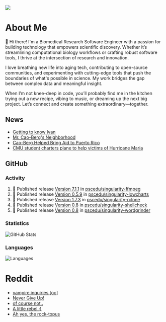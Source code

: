 ![](https://komarev.com/ghpvc/?username=icaoberg)

# About Me
👋 Hi there! I'm a Biomedical Research Software Engineer with a passion for building technology that empowers scientific discovery. Whether it’s streamlining computational biology workflows or crafting robust software tools, I thrive at the intersection of research and innovation.

I love breathing new life into aging tech, contributing to open-source communities, and experimenting with cutting-edge tools that push the boundaries of what's possible in science. My work bridges the gap between complex data and meaningful insight.

When I’m not knee-deep in code, you’ll probably find me in the kitchen trying out a new recipe, vibing to music, or dreaming up the next big project. Let’s connect and create something extraordinary—together.

## News
* [Getting to know Ivan](https://www.psc.edu/ivan-inside-psc-spotlight-2/)
* [Mr. Cao-Berg's Neighborhood](https://www.cmu.edu/engage/about-us/news/alumni/profile-cao-berg.html)
* [Cao-Berg Helped Bring Aid to Puerto Rico](https://www.cmu.edu/piper/news/archives/2018/february/ivan-cao-berg.html)
* [CMU student charters plane to help victims of Hurricane Maria](http://thetartan.org/2017/10/30/news/puerto-rico-aid)

## GitHub
### Activity
<!--START_SECTION:activity-->
1. 🚀 Published release [Version 7.1.1](https://github.com/pscedu/singularity-ffmpeg/releases/tag/v7.1.1) in [pscedu/singularity-ffmpeg](https://github.com/pscedu/singularity-ffmpeg)
2. 🚀 Published release [Version 0.5.9](https://github.com/pscedu/singularity-lowcharts/releases/tag/v0.5.9) in [pscedu/singularity-lowcharts](https://github.com/pscedu/singularity-lowcharts)
3. 🚀 Published release [Version 1.7.3](https://github.com/pscedu/singularity-rclone/releases/tag/v1.70.3) in [pscedu/singularity-rclone](https://github.com/pscedu/singularity-rclone)
4. 🚀 Published release [Version 0.8](https://github.com/pscedu/singularity-shellcheck/releases/tag/v0.8) in [pscedu/singularity-shellcheck](https://github.com/pscedu/singularity-shellcheck)
5. 🚀 Published release [Version 0.8](https://github.com/pscedu/singularity-wordgrinder/releases/tag/v0.8) in [pscedu/singularity-wordgrinder](https://github.com/pscedu/singularity-wordgrinder)
<!--END_SECTION:activity-->

### Statistics
![GitHub Stats](https://github-readme-stats.vercel.app/api?username=icaoberg&count_private=true&show_icons=true)

### Languages
![Languages](https://github-readme-stats.vercel.app/api/top-langs/?username=icaoberg&show_icons=true&langs_count=10&hide=HTML,C,CSS,M)

# Reddit
<!-- BLOG-POST-LIST:START -->
- [vampire inquiries [oc]](https://www.reddit.com/r/u_icaoberg/comments/1705gy9/vampire_inquiries_oc/)
- [Never Give Up!](https://www.reddit.com/r/u_icaoberg/comments/13mcab5/never_give_up/)
- [of course not..](https://www.reddit.com/r/u_icaoberg/comments/13mc9h5/of_course_not/)
- [A little rebel :&rpar;](https://www.reddit.com/r/u_icaoberg/comments/13mc6yc/a_little_rebel/)
- [Ah yes, the rock-topus](https://www.reddit.com/r/u_icaoberg/comments/13mc4xk/ah_yes_the_rocktopus/)
<!-- BLOG-POST-LIST:END -->
